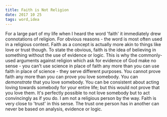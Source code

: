 ```yaml
---
title: Faith is Not Religion
date: 2017 10 25
tags: word,idea
---
```


For a large part of my life when I heard the word 'faith' it immediately drew connotations of religion. For obvious reasons - the word is most often used in a religious context. Faith as a concept is actually more akin to things like love or trust though. To state the obvious, faith is the idea of believing in something without the use of evidence or logic. This is why the commonly-used arguments against religion which ask for evidence of God make no sense - you can't use science in place of faith any more than you can use faith in place of science - they serve different purposes. You cannot prove faith any more than you can prove you love somebody. You can *demonstrate* that you love somebody. You can be consistent about acting loving towards somebody for your entire life; but this would not prove that you love them. It's perfectly possible to not love somebody but to act convincingly as if you do. I am not a religious person by the way. Faith is very close to 'trust' in this sense. The trust one person has in another can never be based on analysis, evidence or logic.

